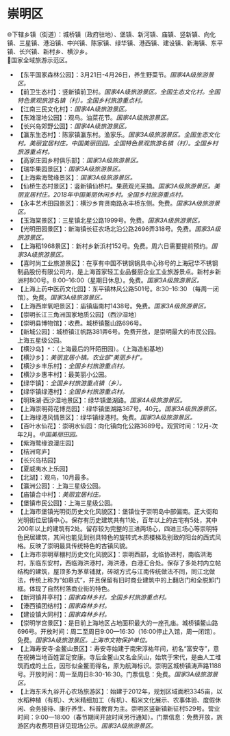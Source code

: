 # 崇明区  
🌐下辖乡镇（街道）：城桥镇（政府驻地）、堡镇、新河镇、庙镇、竖新镇、向化镇、三星镇、港沿镇、中兴镇、陈家镇、绿华镇、港西镇、建设镇、新海镇、东平镇、长兴镇、新村乡、横沙乡。  
🚩国家全域旅游示范区。  
  
* 【东平国家森林公园】：3月21日-4月26日，养生野菜节。*国家4A级旅游景区。*  
* 【前卫生态村】：竖新镇前卫村。*国家4A级旅游景区。全国生态文化村。全国特色景观旅游名镇（村）。全国乡村旅游重点村。*  
* 【江南三民文化村】：*国家4A级旅游景区。*  
* 【东滩湿地公园】：观鸟。油菜花节。*国家4A级旅游景区。*  
* 【长兴岛郊野公园】：*国家4A级旅游景区。*  
* 【瀛东生态村】：陈家镇瀛东村。渔家乐。*国家3A级旅游景区。全国生态文化村。美丽宜居村庄。中国美丽田园。全国特色景观旅游名镇（村）。全国乡村旅游重点村。*  
* 【高家庄园乡村俱乐部】：*国家3A级旅游景区。*  
* 【瑞华果园景区】：*国家3A级旅游景区。*  
* 【上海紫海鹭缘景区】：*国家3A级旅游景区。*  
* 【仙桥生态村景区】：竖新镇仙桥村。果蔬观光采摘。*国家3A级旅游景区。美丽宜居村庄。2018年中国美丽休闲乡村。全国乡村旅游重点村。*  
* 【永丰艺术田园景区】：横沙乡育贤南路永丰桥东侧。免费。*国家3A级旅游景区。*  
* 【玉海棠景区】：三星镇北星公路1999号。免费。*国家3A级旅游景区。*  
* 【光明田园景区】：新海镇长征农场北沿公路2696弄318号。免费。*国家3A级旅游景区。*  
* 【上海稻1968景区】：新村乡新浜村152号。免费。周六日需要提前预约。*国家3A级旅游景区。*  
* 【喜时尚工业旅游景区】：在享有中国不锈钢锅具中心称号的上海冠华不锈钢制品股份有限公司内，是上海首家轻工业品餐厨企业工业旅游景点。新村乡新洲村800号。8:00–16:00（星期日休息）。免费。*国家3A级旅游景区。*  
* 【上海上药中医药文化园】：东平镇林风公路501号。8:30–16:30 （每周一闭馆）。免费。*国家3A级旅游景区。*  
* 【上海西岸氧吧景区】：庙镇庙南村1438号。免费。*国家3A级旅游景区。*  
* 【崇明长江三角洲国家地质公园】（西沙湿地）  
* 【崇明县博物馆】：收费。城桥镇鳌山路696号。  
* 【新城公园】：城桥镇江帆路381弄6号。免费开放，是崇明最大的市民公园。上海五星级公园。  
* 【横沙岛】`*`：（上海最后的阡陌田园）。（上海造船基地）  
* 【横沙乡】：*美丽宜居小镇。农业部“美丽乡村”。*  
* 【横沙乡丰乐村】：*全国乡村旅游重点村。*  
* 【横沙乡惠丰村】：最美丽小公园。  
* 【绿华镇】：*全国乡村旅游重点镇（乡）。*  
* 【绿华镇绿港村】：*全国乡村旅游重点村。*  
* 【明珠湖·西沙湿地景区】：绿华镇堡湖路。*国家4A级旅游景区。*  
* 【上海崇明荷花博览园】：绿华镇堡湖路367号。40元。*国家3A级旅游景区。*  
* 【上海绿港风情景区】：绿华镇绿港村。免费。*国家3A级旅游景区。*  
* 【百叶水仙花】：崇明水仙园：向化镇向化公路3689号。观赏时间：12月-次年2月。*中国美丽田园。*  
* 【紫海鹭缘浪漫庄园】  
* 【桔洲穹庐】  
* 【长兴岛桔园】  
* 【夏威夷水上乐园】  
* 【北湖】：观鸟，10月最多。  
* 【瀛洲公园】：上海三星级公园。  
* 【庙镇合中村】：*美丽宜居村庄。*  
* 【堡镇市民公园】：上海三星级公园。  
* 【上海市堡镇光明街历史文化风貌区】：堡镇位于崇明岛中部偏南。正大街和光明街位居镇中心。保存有历史建筑共有11处，百年以上的古宅有5处，其中200年以上的建筑有2处。留存较为完整的三进两场心，四进三场心等崇明特色民居建筑，其间也能见到别具特色的旋转式木质楼梯及别致的阳台的西式风格。反映了崇明最具传统特色的古镇风貌。  
* 【上海市崇明草棚村历史文化风貌区】：崇明西部，北临协进村，南临洪海村，东临东安村，西临海洪港村，海洪港，白港汇合处。保存了多处村内立帖结构的建筑，屋顶多为茅草铺就，砖砌方式与江南传统做法不同，同江北做法，传统上称为“如皋式”，并且保留有旧时商业建筑中的上翻店门和全脱卸门框。体现了自然村落商业街的特色。  
* 【新河镇井亭村】：*国家森林乡村。全国乡村旅游重点村。*  
* 【港西镇团结村】：*国家森林乡村。*  
* 【建设镇大同村】：*国家森林乡村。*    
* 【崇明学宫景区】：是目前上海地区占地面积最大的一座孔庙。城桥镇鳌山路696号。开放时间：周二至周日9:00—16:30（16:00停止入馆，周一闭馆）。免费。*国家3A级旅游景区。上海市文物保护单位。*    
* 【上海寿安寺·金鳌山景区】：寿安寺始建于南宋淳祐年间，初名“富安寺”，意在祝祷当地百姓富足安康。寺后金鳌山又名金凤山，始筑于宋代，是由人工堆筑而成的土丘，因形似金鳌而得名，原为航海标识。崇明区城桥镇涛声路1188号。开放时间：周一至周日8:30-16:30。门票信息：免费。*国家3A级旅游景区。*    
* 【上海东禾九谷开心农场旅游区】：始建于2012年，规划区域面积3345亩，以水稻种植（有机）、大米精细加工（有机）、稻米文化展示、农事体验、度假休闲、会务接待、康疗养生、科普教育为主。崇明区竖新镇新征村529号。营业时间：9:00—18:00（春节期间开放时间另行通知）。门票信息：免费开放，旅游区内收费项目详见现场公示。*国家3A级旅游景区。*  